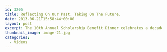 ```yaml
---
id: 3205
title: Reflecting On Our Past. Taking On The Future.
date: 2013-06-21T15:58:44+00:00
layout: post
excerpt: The 10th Annual Scholarship Benefit Dinner celebrates a decade of community achievement and generosity.
thumbnail_image: image-21.jpg
categories:
  - Videos
---
```


